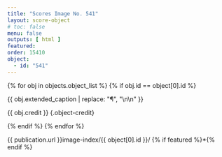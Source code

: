 ```yaml
---
title: "Scores Image No. 541"
layout: score-object
# toc: false
menu: false
outputs: [ html ]
featured: 
order: 15410
object:
  - id: "541"
---
```


{% for obj in objects.object_list %}
{% if obj.id == object[0].id %}

{{ obj.extended_caption | replace: "¶", "\n\n" }}

{{ obj.credit }} {.object-credit}

{% endif %}
{% endfor %}

<div class="object-credit object-url is-print-only">

{{ publication.url }}image-index/{{ object[0].id }}/ {% if featured %}*{% endif %}

</div>
